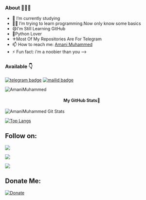 
### About 🙋🏻‍♂️

- 🌱 I’m currently studying
- 👨‍💻 I’m trying to learn programming.Now only know some basics
- 😄I'm Still Learning GitHub
- 🥰Python Lover
- ⚜️Most Of My Repositories Are For Telegram  
- 📫 How to reach me: [Amani Muhammed](https://telegram.me/Amani_m_h_d)
- ⚡ Fun fact: i'm a noobier than you
-->

### Available 👇


#### 
[![telegram badge](https://img.shields.io/badge/AmaniMuhammed-30302f?style=for-the-badge&logo=telegram)](https://t.me/Amani_m_h_d)
[![mailid badge](https://img.shields.io/badge/AmaniMuhammed-30302f?style=for-the-badge&logo=gmail)](mailto:rajihamani@gmail.com)
<p align="left"> <img src="https://komarev.com/ghpvc/?username=AmaniMuhammed&label=Profile%20Views&color=orange&style=flat-square" alt="AmaniMuhammed" /> </p>

<h4 align="center"><b>My GitHub Stats💛</b></h4>

![AmaniMuhammed Git Stats](https://github-readme-stats.vercel.app/api?username=amanimuhammed&include_all_commits=true&count_private=true&theme=highcontrast)

[![Top Langs](https://github-readme-stats.vercel.app/api/top-langs/?username=amanimuhammed&layout=compact&theme=radical)](https://github.com/amanimuhammed)

## Follow on:
<p align="left">
<a href="https://telegram.me/Amani_m_h_d"><img src="https://img.shields.io/badge/Contact%20My%20Dev-Amani%20Muhammed-darkblue?style=for-the-badge&logo=telegram"></a>
</p>
<p align="left">
<a href="https://github.com/amanimuhammed"><img src="https://img.shields.io/badge/GitHub-Follow%20on%20GitHub-inactive.svg?style=for-the-badge&logo=github"></a>
</p>
<p align="left">
<a href="https://instagram.com/Amani_m_h_d"><img src="https://img.shields.io/badge/Instagram-AmaniMuhammed-magenta?style=for-the-badge&logo=instagram"></a>
</p>

## Donate Me:
[![Donate](https://img.shields.io/badge/Donate%20Us-Telegram-orange?style=for-the-badge)](https://t.me/Amani_m_h_d)
